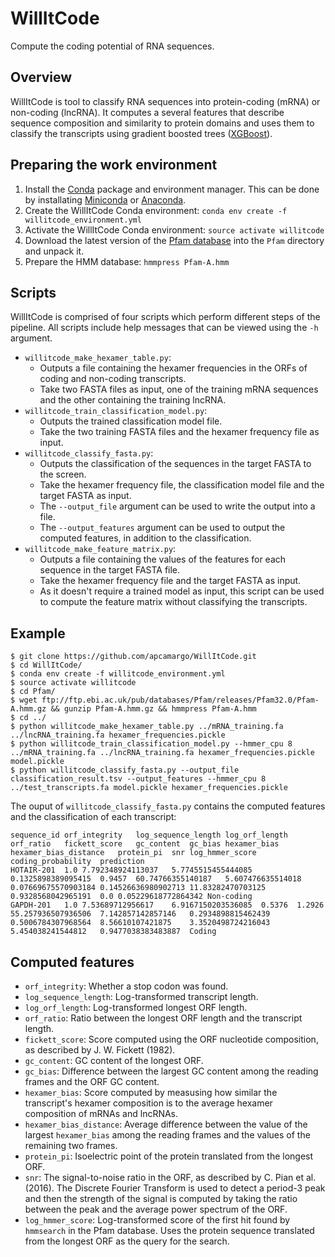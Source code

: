 # WillItCode

Compute the coding potential of RNA sequences.

## Overview

WillItCode is tool to classify RNA sequences into protein-coding (mRNA) or non-coding (lncRNA). It computes a several features that describe sequence composition and similarity to protein domains and uses them to classify the transcripts using gradient boosted trees ([XGBoost](https://xgboost.readthedocs.io/)).

## Preparing the work environment

1. Install the [Conda](https://conda.io/) package and environment manager. This can be done by installating [Miniconda](https://conda.io/miniconda.html) or [Anaconda](https://www.anaconda.com/download/#linux).
2. Create the WillItCode Conda environment: `conda env create -f willitcode_environment.yml`
3. Activate the WillItCode Conda environment: `source activate willitcode`
4. Download the latest version of the [Pfam database](http://pfam.xfam.org/) into the `Pfam` directory and unpack it.
5. Prepare the HMM database: `hmmpress Pfam-A.hmm`

## Scripts

WillItCode is comprised of four scripts which perform different steps of the pipeline. All scripts include help messages that can be viewed using the `-h` argument.

- `willitcode_make_hexamer_table.py`:
  - Outputs a file containing the hexamer frequencies in the ORFs of coding and non-coding transcripts.
  - Take two FASTA files as input, one of the training mRNA sequences and the other containing the training lncRNA.
- `willitcode_train_classification_model.py`:
  - Outputs the trained classification model file.
  - Take the two training FASTA files and the hexamer frequency file as input.
- `willitcode_classify_fasta.py`:
  - Outputs the classification of the sequences in the target FASTA to the screen.
  - Take the hexamer frequency file, the classification model file and the target FASTA as input.
  - The `--output_file` argument can be used to write the output into a file.
  - The `--output_features` argument can be used to output the computed features, in addition to the classification.
- `willitcode_make_feature_matrix.py`:
  - Outputs a file containing the values of the features for each sequence in the target FASTA file.
  - Take the hexamer frequency file and the target FASTA as input.
  - As it doesn't require a trained model as input, this script can be used to compute the feature matrix without classifying the transcripts.

## Example

```
$ git clone https://github.com/apcamargo/WillItCode.git
$ cd WillItCode/
$ conda env create -f willitcode_environment.yml
$ source activate willitcode
$ cd Pfam/
$ wget ftp://ftp.ebi.ac.uk/pub/databases/Pfam/releases/Pfam32.0/Pfam-A.hmm.gz && gunzip Pfam-A.hmm.gz && hmmpress Pfam-A.hmm
$ cd ../
$ python willitcode_make_hexamer_table.py ../mRNA_training.fa ../lncRNA_training.fa hexamer_frequencies.pickle
$ python willitcode_train_classification_model.py --hmmer_cpu 8 ../mRNA_training.fa ../lncRNA_training.fa hexamer_frequencies.pickle model.pickle
$ python willitcode_classify_fasta.py --output_file classification_result.tsv --output_features --hmmer_cpu 8 ../test_transcripts.fa model.pickle hexamer_frequencies.pickle
```

The ouput of `willitcode_classify_fasta.py` contains the computed features and the classification of each transcript:

```
sequence_id	orf_integrity	log_sequence_length	log_orf_length	orf_ratio	fickett_score	gc_content	gc_bias	hexamer_bias	hexamer_bias_distance	protein_pi	snr	log_hmmer_score	coding_probability	prediction
HOTAIR-201	1.0	7.792348924113037	5.7745515455444085	0.1325898389095415	0.9457	60.74766355140187	5.607476635514018	0.07669675570903184	0.14526636980902713	11.83282470703125	0.9328568042965191	0.0	0.05229618772864342	Non-coding
GAPDH-201	1.0	7.53689712956617	6.9167150203536085	0.5376	1.2926	55.257936507936506	7.142857142857146	0.2934898815462439	0.5006784307968564	8.56610107421875	3.3520498724216043	5.454038241544812	0.9477038383483887	Coding
```

## Computed features

- `orf_integrity`: Whether a stop codon was found.
- `log_sequence_length`: Log-transformed transcript length.
- `log_orf_length`: Log-transformed longest ORF length.
- `orf_ratio`: Ratio between the longest ORF length and the transcript length.
- `fickett_score`: Score computed using the ORF nucleotide composition, as described by J. W. Fickett (1982).
- `gc_content`: GC content of the longest ORF.
- `gc_bias`: Difference between the largest GC content among the reading frames and the ORF GC content.
- `hexamer_bias`: Score computed by measusing how similar the transcript's hexamer composition is to the average hexamer composition of mRNAs and lncRNAs.
- `hexamer_bias_distance`: Average difference between the value of the largest `hexamer_bias` among the reading frames and the values of the remaining two frames.
- `protein_pi`: Isoelectric point of the protein translated from the longest ORF.
- `snr`: The signal-to-noise ratio in the ORF, as described by C. Pian et al. (2016). The Discrete Fourier Transform is used to detect a period-3 peak and then the strength of the signal is computed by taking the ratio between the peak and the average power spectrum of the ORF.
- `log_hmmer_score`: Log-transformed score of the first hit found by `hmmsearch` in the Pfam database. Uses the protein sequence translated from the longest ORF as the query for the search.
